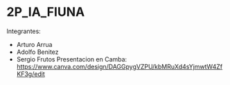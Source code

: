 # 2P_IA_FIUNA
Integrantes:
- Arturo Arrua
- Adolfo Benitez
- Sergio Frutos
Presentacion en Camba:
https://www.canva.com/design/DAGGpygVZPU/kbMRuXd4sYjmwtW4ZfKF3g/edit
